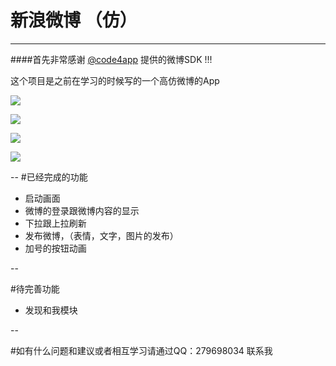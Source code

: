 # 新浪微博 （仿）
---

####首先非常感谢 [@code4app](http://www.code4app.com) 提供的微博SDK !!!

这个项目是之前在学习的时候写的一个高仿微博的App

![](http://7xoijj.com1.z0.glb.clouddn.com/%E5%BE%AE%E5%8D%9A3.gif)

![](http://7xoijj.com1.z0.glb.clouddn.com/wb01.png)

![](http://7xoijj.com1.z0.glb.clouddn.com/wb02.png)

![](http://7xoijj.com1.z0.glb.clouddn.com/wb04.png)

--
#已经完成的功能

* 启动画面
* 微博的登录跟微博内容的显示
* 下拉跟上拉刷新
* 发布微博，（表情，文字，图片的发布）
* 加号的按钮动画

--

#待完善功能
* 发现和我模块

--

#如有什么问题和建议或者相互学习请通过QQ：279698034 联系我